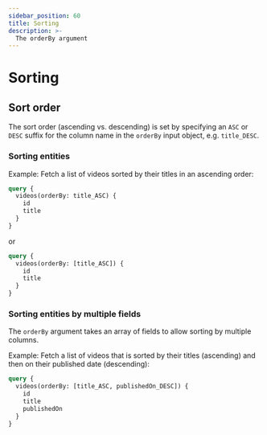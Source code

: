 ```yaml
---
sidebar_position: 60
title: Sorting
description: >-
  The orderBy argument
---
```


# Sorting

## Sort order

The sort order (ascending vs. descending) is set by specifying an `ASC` or `DESC` suffix for the column name in the `orderBy` input object, e.g. `title_DESC`.

### **Sorting entities**

Example: Fetch a list of videos sorted by their titles in an ascending order:

```graphql
query {
  videos(orderBy: title_ASC) {
    id
    title
  }
}
```
or
```graphql
query {
  videos(orderBy: [title_ASC]) {
    id
    title
  }
}
```

### **Sorting entities by multiple fields**

The `orderBy` argument takes an array of fields to allow sorting by multiple columns.

Example: Fetch a list of videos that is sorted by their titles (ascending) and then on their published date (descending):

```graphql
query {
  videos(orderBy: [title_ASC, publishedOn_DESC]) {
    id
    title
    publishedOn
  }
}
```
